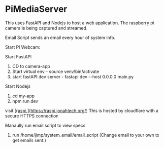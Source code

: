 # PiMediaServer
This uses FastAPI and Nodejs to host a web application. The raspberry pi camera is being captured and streamed.

Email Script sends an email every hour of system info.


Start Pi Webcam:


Start FastAPI

1. CD to camera-app
2. Start virtual env - source venv/bin/activate
3. start fastAPI dev server - fastapi dev --host 0.0.0.0 main.py

Start Nodejs

1. cd my-app
2. npm run dev


visit [r[aspi.](https://raspi.jonahtech.org/)](https://raspi.jonahtech.org/)
This is hosted by cloudflare with a secure HTTPS connection


Manaully run email script to view specs
1. run /home/jimp/system_email/email_script  (Change email to your own to get emails sent.)
